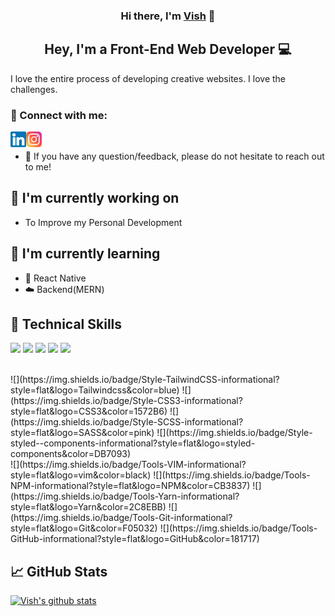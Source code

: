 <h3 align="center">
Hi there, I'm <a href="https://vishawanath953.github.io/my-own-site/" target="_blank" rel="noreferrer">Vish</a> 👋
</h3>

<h2 align="center">Hey, I'm a Front-End Web Developer 💻</h2> 

I love the entire process of developing creative websites. I love the challenges.

### 🤝 Connect with me:

<a href="https://www.linkedin.com/in/kokre-vish-aa1b401a9/"><img align="left" src="https://raw.githubusercontent.com/VISHAWANATH953/VISHAWANATH953/master/images/linkedin.svg" alt="kokre-vish-aa1b401a9 | LinkedIn" width="25px"/></a>
<a href="https://www.instagram.com/vishawanath_kokare/"><img align="left" src="https://raw.githubusercontent.com/VISHAWANATH953/VISHAWANATH953/master/images/instagram.svg" alt="vishawanath_kokare | Instagram" width="25px"/></a>
</br>
- 💬 If you have any question/feedback, please do not hesitate to reach out to me!

## 🔭 I'm currently working on

- To Improve my Personal Development

## 🌱 I'm currently learning

- 📱 React Native
- ☁️ Backend(MERN)

## 💼 Technical Skills

![](https://img.shields.io/badge/Code-HTML5-informational?style=flat&logo=HTML5&color=E34F26)
![](https://img.shields.io/badge/Code-React-informational?style=flat&logo=react&color=61DAFB)
![](https://img.shields.io/badge/Code-Redux-informational?style=flat&logo=Redux&color=764ABC)
![](https://img.shields.io/badge/Code-JavaScript-informational?style=flat&logo=JavaScript&color=F7DF1E)
![](https://img.shields.io/badge/Code-Typescript-informational?style=flat&logo=TypeScript&color=blue)

</br>
![](https://img.shields.io/badge/Style-TailwindCSS-informational?style=flat&logo=Tailwindcss&color=blue)
![](https://img.shields.io/badge/Style-CSS3-informational?style=flat&logo=CSS3&color=1572B6)
![](https://img.shields.io/badge/Style-SCSS-informational?style=flat&logo=SASS&color=pink)
![](https://img.shields.io/badge/Style-styled--components-informational?style=flat&logo=styled-components&color=DB7093)

</br>
![](https://img.shields.io/badge/Tools-VIM-informational?style=flat&logo=vim&color=black)
![](https://img.shields.io/badge/Tools-NPM-informational?style=flat&logo=NPM&color=CB3837)
![](https://img.shields.io/badge/Tools-Yarn-informational?style=flat&logo=Yarn&color=2C8EBB)
![](https://img.shields.io/badge/Tools-Git-informational?style=flat&logo=Git&color=F05032)
![](https://img.shields.io/badge/Tools-GitHub-informational?style=flat&logo=GitHub&color=181717)

## 📈 GitHub Stats

[![Vish's github stats](https://github-readme-stats.vercel.app/api?username=VISHAWANATH953)](https://github.com/VISHAWANATH953)

